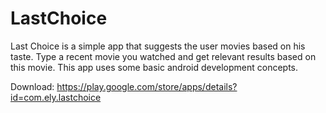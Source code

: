 # LastChoice
Last Choice is a simple app that suggests the user movies based on his taste.
Type a recent movie you watched and get relevant results based on this movie.
This app uses some basic android development concepts.

Download:
https://play.google.com/store/apps/details?id=com.ely.lastchoice

